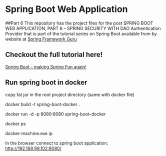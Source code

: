 # Spring Boot Web Application

##Part 6
This repository has the project files for the post SPRING BOOT WEB APPLICATION, PART 6 – SPRING SECURITY WITH DAO Authentication Provider
that is part of the tutorial series on Spring Boot available from by website at [Spring Framework Guru](https://springfrspringframework.guru)

## Checkout the full tutorial here!
[Spring Boot - making Spring Fun again!](https://springframework.guru/spring-boot-web-application-part-1-spring-initializr/)

## Run spring boot in docker
copy fat jar in the root project directory (same with docker file)

docker build -t spring-boot-docker .

docker run -d -p 8080:8080 spring-boot-docker

docker ps

docker-machine.exe ip

In the browser connect to spring boot application: http://192.168.99.102:8080/